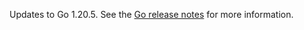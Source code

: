 Updates to Go 1.20.5. See the [Go release notes](https://go.dev/doc/devel/release#go1.20) for more information.
